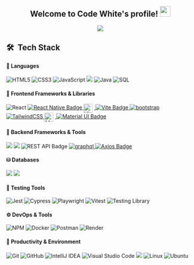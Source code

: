 <h2 align="center">
  Welcome to Code White's profile!
  <img src="https://media.giphy.com/media/hvRJCLFzcasrR4ia7z/giphy.gif" width="28">
</h2>
<p align="center">
  <a href="https://github.com/CodeWhiteWeb/CodeWhiteWeb"><img src="https://readme-typing-svg.herokuapp.com?color=%2336BCF7&center=true&vCenter=true&lines=Hi+%2C+welcome+to+my+Github+page;I+am+FrontEndDevKid;I+am+a+High+school+student;Frontend+Dev;UI%2FUX+Enthusiast;React+Lover;CSS+Artist+%3C3"></a>
</p>

## 🛠 &nbsp;Tech Stack

#### 🔧 Languages

![HTML5](https://img.shields.io/badge/html5-%23E34F26.svg?style=for-the-badge&logo=html5&logoColor=white)
![CSS3](https://img.shields.io/badge/css3-%231572B6.svg?style=for-the-badge&logo=css3&logoColor=white)
![JavaScript](https://img.shields.io/badge/JavaScript-%23323330.svg?style=for-the-badge&logo=javascript&logoColor=F7DF1E)
<img src= "https://img.shields.io/badge/typescript-%23007ACC.svg?style=for-the-badge&logo=typescript&logoColor=white">
![Java](https://img.shields.io/badge/java-%23ED8B00.svg?style=for-the-badge&logo=openjdk&logoColor=white)
![SQL](https://img.shields.io/badge/SQL-336791?style=for-the-badge&logoColor=white)

#### 🎨 Frontend Frameworks & Libraries
![React](https://img.shields.io/badge/react-%2320232a.svg?style=for-the-badge&logo=react&logoColor=%2361DAFB)
<a href="https://reactnative.dev/" target="_blank">
  <img src="https://img.shields.io/badge/React%20Native-20232A?style=for-the-badge&logo=react&logoColor=white" alt="React Native Badge"/>
</a>
<a href="https://vitejs.dev/" target="_blank">
  <img src="https://vitejs.dev/logo.svg" alt="Vite Logo" width="24" style="vertical-align: middle; margin-right: 4px;">
  <img src="https://img.shields.io/badge/Vite-646CFF?style=for-the-badge&labelColor=646CFF&logoColor=white" alt="Vite Badge"/>
</a>
<a href="https://getbootstrap.com" target="_blank">
  <img src="https://img.shields.io/badge/bootstrap-7952B3.svg?style=for-the-badge&logo=bootstrap&logoColor=white"
alt="bootstrap"/> 
![TailwindCSS](https://img.shields.io/badge/tailwindcss-%2338B2AC.svg?style=for-the-badge&logo=tailwind-css&logoColor=white)
 <a href="https://mui.com/" target="_blank">
  <img src="https://raw.githubusercontent.com/mui/material-ui/master/docs/public/static/logo.png" alt="MUI Logo" width="24" style="vertical-align: middle; margin-right: 4px;">
  <img src="https://img.shields.io/badge/Material%20UI-007FFF?style=for-the-badge&labelColor=007FFF&logoColor=white" alt="Material UI Badge"/>
</a>

#### 🧩 Backend Frameworks & Tools
<span>
<img src="https://img.shields.io/badge/Node.js-339933?style=for-the-badge&logo=nodedotjs&logoColor=white">
<img src="https://img.shields.io/badge/Express.js-000000?style=for-the-badge&logo=express&logoColor=white">
<img src="https://img.shields.io/badge/REST%20API-02566E?style=for-the-badge&logoColor=white" alt="REST API Badge"/>
<a href="https://graphql.org" target="_blank">
  <img src="https://img.shields.io/badge/graphql-E10098.svg?style=for-the-badge&logo=graphql&logoColor=white" alt="graphql" />
</a>
<a href="https://axios-http.com/" target="_blank">
  <img src="https://img.shields.io/badge/Axios-5A29E4?style=for-the-badge&logoColor=white" alt="Axios Badge"/>
</a>
</span>

#### ⛁ Databases
<span>
  <img src="https://img.shields.io/badge/MySQL-00000F?style=for-the-badge&logo=mysql&logoColor=white"> 
  <img src="https://img.shields.io/badge/MongoDB-4EA94B?style=for-the-badge&logo=mongodb&logoColor=white">
</span>

#### 🧪 Testing Tools

![Jest](https://img.shields.io/badge/Jest-C21325?style=for-the-badge&logo=jest&logoColor=white)
![Cypress](https://img.shields.io/badge/Cypress-17202C?style=for-the-badge&logo=cypress&logoColor=white)
![Playwright](https://img.shields.io/badge/Playwright-2EAD33?style=for-the-badge&logo=playwright&logoColor=white)
![Vitest](https://img.shields.io/badge/Vitest-6E9F18?style=for-the-badge&logoColor=white)
![Testing Library](https://img.shields.io/badge/Testing%20Library-E33332?style=for-the-badge&logoColor=white)

#### ⚙️ DevOps & Tools
![NPM](https://img.shields.io/badge/npm-CB3837?style=for-the-badge&logo=npm&logoColor=white)
![Docker](https://img.shields.io/badge/Docker-%230db7ed.svg?style=for-the-badge&logo=docker&logoColor=white)
![Postman](https://img.shields.io/badge/Postman-%23FF6C37.svg?style=for-the-badge&logo=postman&logoColor=white)
![Render](https://img.shields.io/badge/Render-46E3B7?style=for-the-badge&logo=render&logoColor=white)

#### 🧰 Productivity & Environment
![Git](https://img.shields.io/badge/git-%23F05033.svg?style=for-the-badge&logo=git&logoColor=white)
![GitHub](https://img.shields.io/badge/github-%23121011.svg?style=for-the-badge&logo=github&logoColor=white)
![IntelliJ IDEA](https://img.shields.io/badge/IntelliJIDEA-000000.svg?style=for-the-badge&logo=intellij-idea&logoColor=white)
![Visual Studio Code](https://img.shields.io/badge/Visual%20Studio%20Code-0078d7.svg?style=for-the-badge&logo=visual-studio-code&logoColor=white)
<img src="https://img.shields.io/badge/Notion-%23000000.svg?style=for-the-badge&logo=notion&logoColor=white">
![Linux](https://img.shields.io/badge/Linux-FCC624?style=for-the-badge&logo=linux&logoColor=black)
![Ubuntu](https://img.shields.io/badge/Ubuntu-E95420?style=for-the-badge&logo=ubuntu&logoColor=white)
